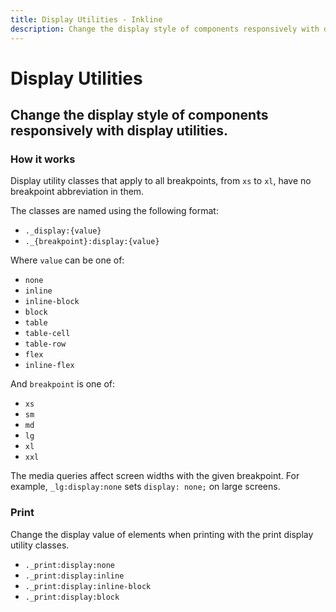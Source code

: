 ```yaml
---
title: Display Utilities - Inkline
description: Change the display style of components responsively with display utilities. 
---
```


<script setup>
import {
    DisplayBlockExample,
    DisplayInlineExample
} from '@inkline/inkline/stories/utilities/display/index.mjs';
import { default as DisplayBlockExampleHTML } from '@inkline/inkline/stories/utilities/display/block.html?raw';
import { default as DisplayInlineExampleHTML } from '@inkline/inkline/stories/utilities/display/inline.html?raw';
</script>

# Display Utilities

## Change the display style of components responsively with display utilities. 

### How it works
Display utility classes that apply to all breakpoints, from `xs` to `xl`, have no breakpoint abbreviation in them. 

The classes are named using the following format:

<div v-pre>

- `._display:{value}`<span/>
- `._{breakpoint}:display:{value}`<span/> 

</div>

Where `value` can be one of:
- `none`
- `inline`
- `inline-block`
- `block`
- `table`
- `table-cell`
- `table-row`
- `flex`
- `inline-flex`

And `breakpoint` is one of:
- `xs`
- `sm`
- `md`
- `lg`
- `xl`
- `xxl`

The media queries affect screen widths with the given breakpoint. For example, `_lg:display:none` sets `display: none;` on large screens.

<example :component="DisplayInlineExample" :html="DisplayInlineExampleHTML"></example>

<example :component="DisplayBlockExample" :html="DisplayBlockExampleHTML"></example>

### Print
Change the display value of elements when printing with the print display utility classes.

- `._print:display:none`
- `._print:display:inline`
- `._print:display:inline-block`
- `._print:display:block`

